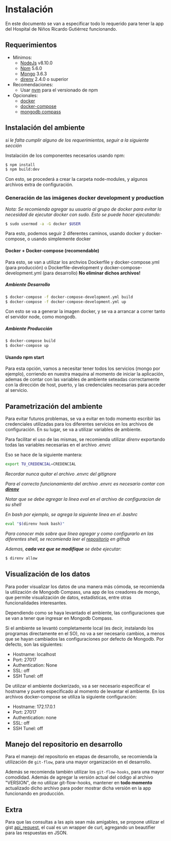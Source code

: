 # Instalación

En este documento se van a especificar todo lo requerido para tener la app del Hospital de Niños Ricardo Gutiérrez funcionando.

## Requerimientos
- Mínimos:
    - [NodeJs](https://nodejs.org/en/) v8.10.0
    - [Npm](https://www.npmjs.com/) 5.6.0
    - [Mongo](https://www.mongodb.com) 3.6.3
    - [direnv](https://github.com/direnv/direnv) 2.4.0 o superior
- Recomendaciones:
    - Usar [nvm](https://github.com/creationix/nvm) para el versionado de npm
- Opcionales:
    - [docker](https://www.docker.com/)
    - [docker-compose](https://docs.docker.com/compose/)
    - [mongodb compass](https://www.mongodb.com/products/compass)

## Instalación del ambiente
_si le falta cumplir alguno de los requerimientos, seguir a la siguiente sección_

Instalación de los componentes necesarios usando npm:
```bash
$ npm install
$ npm build:dev
```

Con esto, se procederá a crear la carpeta node-modules, y algunos archivos extra
de configuración.

### Generación de las imágenes docker development y production

_Nota: Se recomienda agregar su usuario al grupo de docker para evitar la necesidad de ejecutar docker con sudo. Esto se puede hacer ejecutando:_

```bash
$ sudo usermod -a -G docker $USER
```


Para esto, podemos seguir 2 diferentes caminos, usando docker y docker-compose, o usando
simplemente docker

#### Docker + Docker-compose (recomendable)

Para esto, se van a utilizar los archvios Dockerfile y docker-compose.yml (para
producción) o Dockerfile-development y docker-compose-development.yml (para
desarrollo) **No eliminar dichos archivos!**

##### Ambiente Desarrollo

```bash
$ docker-compose -f docker-compose-development.yml build
$ docker-compose -f docker-compose-development.yml up
```

Con esto se va a generar la imagen docker, y se va a arrancar a correr tanto el
servidor node, como mongodb.

##### Ambiente Producción

```bash
$ docker-compose build
$ docker-compose up
```

#### Usando npm start

Para esta opción, vamos a necesitar tener todos los servicios (mongo por
ejemplo), corriendo en nuestra maquina al momento de iniciar la aplicación,
ademas de contar con las variables de ambiente seteadas correctamente con la
dirección de host, puerto, y las credenciales necesarias para acceder al
servicio.

## Parametrización del ambiente

Para evitar futuros problemas, se va a evitar en todo momento escribir las
credenciales utilizadas para los diferentes servicios en los archivos de
configuración. En su lugar, se va a utilizar variables de ambiente.

Para facilitar el uso de las mismas, se recomienda utilizar _direnv_ exportando
todas las variables necesarias en el archivo _.envrc_

Eso se hace de la siguiente mantera:

```bash
export TU_CREDENCIAL=CREDENCIAL
```

_Recordar nunca quitar el archivo .envrc del gitignore_

_Para el correcto funcionamiento del archivo .envrc es necesario contar con [**direnv**](https://github.com/direnv/direnv)_

_Notar que se debe agregar la linea eval en el archivo de configuracion de su shell_

_En bash por ejemplo, se agrega la siguiente linea en el .bashrc_

```bash
eval "$(direnv hook bash)"
```

_Para conocer más sobre que línea agregar y como configurarlo en las diferentes_
_shell, se recomienda leer el [repositorio](https://github.com/direnv/direnv) en github_

_Ademas, **cada vez que se modifique** se debe ejecutar:_

```bash
$ direnv allow
```

## Visualización de los datos

Para poder visualizar los datos de una manera más cómoda, se recomienda la
utilización de Mongodb Compass, una app de los creadores de mongo, que permite
visualización de datos, estadísticas, entre otras funcionalidades interesantes.

Dependiendo como se haya levantado el ambiente, las configuraciones que se van a
tener que ingresar en Mongodb Compass.

Si el ambiente se levantó completamente local (es decir, instalando los
programas directamente en el SO), no va a ser necesario cambios, a menos que se
hayan cambiados las configuraciones por defecto de Mongodb.
Por defecto, son las siguientes:

- Hostname: localhost
- Port: 27017
- Authentication: None
- SSL: off
- SSH Tunel: off

De utilizar el ambiente dockerizado, va a ser necesario especificar el hostname
y puerto especificado al momento de levantar el ambiente.
En los archivos docker-compose se utiliza la siguiente configuración:

- Hostname: 172.17.0.1
- Port: 27017
- Authentication: none
- SSL: off
- SSH Tunel: off

## Manejo del repositorio en desarrollo

Para el manejo del repositorio en etapas de desarrollo, se recomienda la
utilización de `git-flow`, para una mayor organización en el desarrollo.

Además se recomienda también utilizar los `git-flow-hooks`, para una mayor
comodidad. Además de agregar la versión actual del código al archivo "VERSION",
de no utilizar git-flow-hooks, mantener en **todo momento** actualizado dicho
archivo para poder mostrar dicha versión en la app funcionando en producción.

## Extra

Para que las consultas a las apis sean más amigables, se propone utilizar el
gist
[api\_request](https://gist.github.com/lucasdc6/741972836ddff247551e5e8b52277541),
el cual es un wrapper de curl, agregando un beautifier para las respuestas en
JSON.

